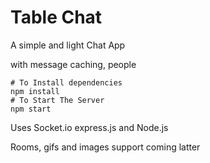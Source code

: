 # Table Chat

A simple and light Chat App

with message caching, people

```
# To Install dependencies
npm install
# To Start The Server
npm start
```

Uses Socket.io express.js and Node.js

Rooms, gifs and images support coming latter
